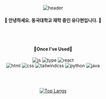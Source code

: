 <div align=center>
  
![header](https://capsule-render.vercel.app/api?&type=waving&color=fb958b&height=200&section=header&text=Hi,%20there!&fontSize=60&animation=fadeIn&fontColor=FFFAFA&fontAlign=70&fontAlignY=25&rotate=8)
#### :herb: 안녕하세요. 동국대학교 재학 중인 유다현입니다. :herb:

<br/>
<br/>

#### 📌Once I've Used📌 

![js](https://img.shields.io/badge/JavaScript-F7DF1E?style=for-the-badge&logo=JavaScript&logoColor=white)
![type](https://img.shields.io/badge/TypeScript-007ACC?style=for-the-badge&logo=typescript&logoColor=white)
![react](https://img.shields.io/badge/React-20232A?style=for-the-badge&logo=react&logoColor=61DAFB)
<br/>
![html](https://img.shields.io/badge/HTML5-E34F26?style=for-the-badge&logo=html5&logoColor=white)
![css](https://img.shields.io/badge/CSS-239120?&style=for-the-badge&logo=css3&logoColor=white)
![tailwindcss](https://img.shields.io/badge/Tailwind_CSS-38B2AC?style=for-the-badge&logo=tailwind-css&logoColor=white)
![python](https://img.shields.io/badge/Python-14354C?style=for-the-badge&logo=python&logoColor=white)
![java](https://img.shields.io/badge/Java-ED8B00?style=for-the-badge&logo=openjdk&logoColor=white)

<br/>
<br/>


[![Top Langs](https://github-readme-stats.vercel.app/api/top-langs/?username=Dahyeonni&layout=donut)](https://github.com/anuraghazra/github-readme-stats)


</div>

